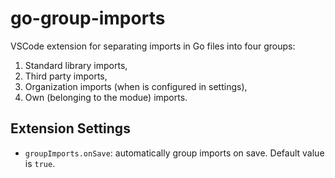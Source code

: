 # go-group-imports

VSCode extension for separating imports in Go files into four groups:
1. Standard library imports,
2. Third party imports,
3. Organization imports (when is configured in settings),
4. Own (belonging to the modue) imports.

## Extension Settings

* `groupImports.onSave`: automatically group imports on save. Default value is `true`.
